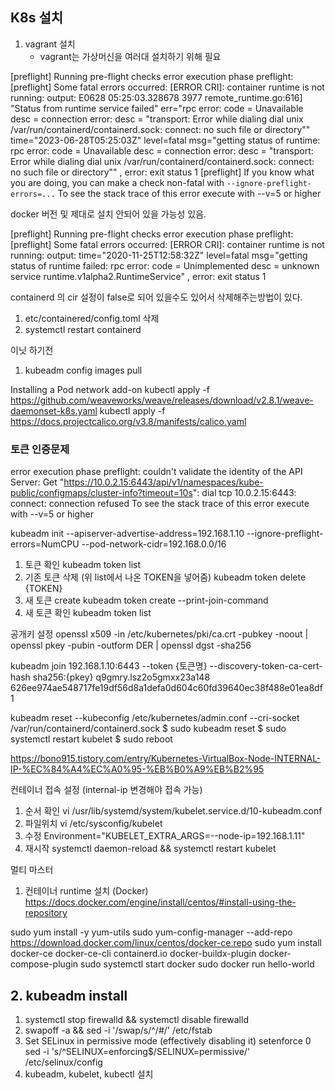 ## K8s 설치

1. vagrant 설치
    - vagrant는 가상머신을 여러대 설치하기 위해 필요


[preflight] Running pre-flight checks
error execution phase preflight: [preflight] Some fatal errors occurred:
        [ERROR CRI]: container runtime is not running: output: E0628 05:25:03.328678    3977 remote_runtime.go:616] "Status from runtime service failed" err="rpc error: code = Unavailable desc = connection error: desc = \"transport: Error while dialing dial unix /var/run/containerd/containerd.sock: connect: no such file or directory\""
time="2023-06-28T05:25:03Z" level=fatal msg="getting status of runtime: rpc error: code = Unavailable desc = connection error: desc = \"transport: Error while dialing dial unix /var/run/containerd/containerd.sock: connect: no such file or directory\""
, error: exit status 1
[preflight] If you know what you are doing, you can make a check non-fatal with `--ignore-preflight-errors=...`
To see the stack trace of this error execute with --v=5 or higher

docker 버전 및 제대로 설치 안되어 있을 가능성 있음.


[preflight] Running pre-flight checks
error execution phase preflight: [preflight] Some fatal errors occurred:
        [ERROR CRI]: container runtime is not running: output: time="2020-11-25T12:58:32Z" level=fatal msg="getting status of runtime failed: rpc error: code = Unimplemented desc = unknown service runtime.v1alpha2.RuntimeService"
, error: exit status 1

containerd 의 cir 설정이 false로 되어 있을수도 있어서 삭제해주는방법이 있다.
1. etc/containered/config.toml 삭제
2. systemctl restart containerd

이닛 하기전
1. kubeadm config images pull

Installing a Pod network add-on
kubectl apply -f https://github.com/weaveworks/weave/releases/download/v2.8.1/weave-daemonset-k8s.yaml
kubectl apply -f https://docs.projectcalico.org/v3.8/manifests/calico.yaml


### 토큰 인증문제
error execution phase preflight: couldn't validate the identity of the API Server: Get "https://10.0.2.15:6443/api/v1/namespaces/kube-public/configmaps/cluster-info?timeout=10s": dial tcp 10.0.2.15:6443: connect: connection refused
To see the stack trace of this error execute with --v=5 or higher

kubeadm init  --apiserver-advertise-address=192.168.1.10 --ignore-preflight-errors=NumCPU --pod-network-cidr=192.168.0.0/16

1. 토큰 확인
kubeadm token list
2. 기존 토큰 삭제 (위 list에서 나온 TOKEN을 넣어줌)
kubeadm token delete {TOKEN}
3. 새 토큰 create
kubeadm token create --print-join-command
4. 새 토큰 확인
kubeadm token list

공개키 설정
openssl x509 -in /etc/kubernetes/pki/ca.crt -pubkey -noout |
openssl pkey -pubin -outform DER |
openssl dgst -sha256

kubeadm join 192.168.1.10:6443 --token {토큰명}
--discovery-token-ca-cert-hash sha256:{pkey}
q9gmry.lsz2o5gmxx23a148
626ee974ae548717fe19df56d8a1defa0d604c60fd39640ec38f488e01ea8df1

kubeadm reset --kubeconfig /etc/kubernetes/admin.conf --cri-socket /var/run/containerd/containerd.sock
$ sudo kubeadm reset
$ sudo systemctl restart kubelet
$ sudo reboot

https://bono915.tistory.com/entry/Kubernetes-VirtualBox-Node-INTERNAL-IP-%EC%84%A4%EC%A0%95-%EB%B0%A9%EB%B2%95

컨테이너 접속 설정 (internal-ip 변경해야 접속 가능)
1. 순서 확인
vi /usr/lib/systemd/system/kubelet.service.d/10-kubeadm.conf
2. 파일위치
vi /etc/sysconfig/kubelet
3. 수정
Environment="KUBELET_EXTRA_ARGS=--node-ip=192.168.1.11"
4. 재시작
systemctl daemon-reload && systemctl restart kubelet


멀티 마스터
1. 컨테이너 runtime 설치 (Docker)
https://docs.docker.com/engine/install/centos/#install-using-the-repository

sudo yum install -y yum-utils
sudo yum-config-manager --add-repo https://download.docker.com/linux/centos/docker-ce.repo
sudo yum install docker-ce docker-ce-cli containerd.io docker-buildx-plugin docker-compose-plugin
sudo systemctl start docker
sudo docker run hello-world

## 2. kubeadm install
1. systemctl stop firewalld && systemctl disable firewalld
2. swapoff -a && sed -i '/swap/s/^/#/' /etc/fstab
3. Set SELinux in permissive mode (effectively disabling it)
setenforce 0
sed -i 's/^SELINUX=enforcing$/SELINUX=permissive/' /etc/selinux/config
4. kubeadm, kubelet, kubectl 설치





